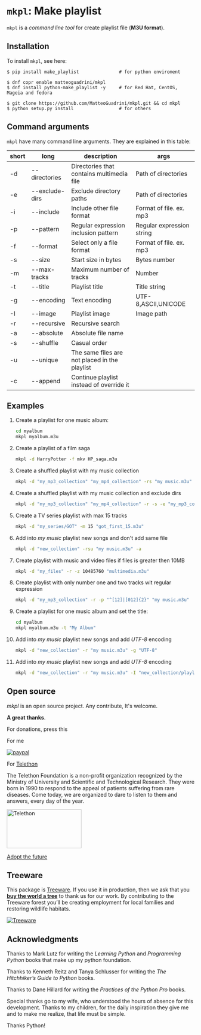 # ``mkpl``: Make playlist

``mkpl`` is a _command line tool_ for create playlist file (**M3U format**).

## Installation

To install ``mkpl``, see here:

```console
$ pip install make_playlist               # for python enviroment

$ dnf copr enable matteoguadrini/mkpl
$ dnf install python-make_playlist -y     # for Red Hat, CentOS, Mageia and fedora

$ git clone https://github.com/MatteoGuadrini/mkpl.git && cd mkpl
$ python setup.py install                 # for others
```

## Command arguments

``mkpl`` have many command line arguments. They are explained in this table:

| short | long           | description                                   | args                      |
|-------|----------------|-----------------------------------------------|---------------------------|
| -d    | --directories  | Directories that contains multimedia file     | Path of directories       |
| -e    | --exclude-dirs | Exclude directory paths                       | Path of directories       |
| -i    | --include      | Include other file format                     | Format of file. ex. mp3   |
| -p    | --pattern      | Regular expression inclusion pattern          | Regular expression string |
| -f    | --format       | Select only a file format                     | Format of file. ex. mp3   |
| -s    | --size         | Start size in bytes                           | Bytes number              |
| -m    | --max-tracks   | Maximum number of tracks                      | Number                    |
| -t    | --title        | Playlist title                                | Title string              |
| -g    | --encoding     | Text encoding                                 | UTF-8,ASCII,UNICODE       |
| -I    | --image        | Playlist image                                | Image path                |
| -r    | --recursive    | Recursive search                              |                           |
| -a    | --absolute     | Absolute file name                            |                           |
| -s    | --shuffle      | Casual order                                  |                           |
| -u    | --unique       | The same files are not placed in the playlist |                           |
| -c    | --append       | Continue playlist instead of override it      |                           |

## Examples

1. Create a playlist for one music album:

    ```bash
    cd myalbum
    mkpl myalbum.m3u
    ```

2. Create a playlist of a film saga

    ```bash
    mkpl -d HarryPotter -f mkv HP_saga.m3u
    ```

3. Create a shuffled playlist with my music collection

    ```bash
    mkpl -d "my_mp3_collection" "my_mp4_collection" -rs "my music.m3u"
    ```
   
4. Create a shuffled playlist with my music collection and exclude dirs

    ```bash
    mkpl -d "my_mp3_collection" "my_mp4_collection" -r -s -e "my_mp3_collection/metallica" "my_mp3_collection/dk" "my music.m3u"
    ```
   
5. Create a TV series playlist with max 15 tracks

    ```bash
    mkpl -d "my_series/GOT" -m 15 "got_first_15.m3u"
    ```
   
6. Add into _my music_ playlist new songs and don't add same file

    ```bash
    mkpl -d "new_collection" -rsu "my music.m3u" -a
    ```
   
7. Create playlist with music and video files if files is greater then 10MB

    ```bash
    mkpl -d "my_files" -r -z 10485760 "multimedia.m3u"
    ```
   
8. Create playlist with only number one and two tracks wit regular expression

    ```bash
    mkpl -d "my_mp3_collection" -r -p "^[12]|[012]{2}" "my music.m3u"
    ```

9. Create a playlist for one music album and set the title:

    ```bash
    cd myalbum
    mkpl myalbum.m3u -t "My Album"
    ```
   
10. Add into _my music_ playlist new songs and add _UTF-8_ encoding

    ```bash
    mkpl -d "new_collection" -r "my music.m3u" -g "UTF-8"
    ```

11. Add into _my music_ playlist new songs and add _UTF-8_ encoding

    ```bash
    mkpl -d "new_collection" -r "my music.m3u" -I "new_collection/playlist_cover.jpg"
    ```
   
## Open source
_mkpl_ is an open source project. Any contribute, It's welcome.

**A great thanks**.

For donations, press this

For me

[![paypal](https://www.paypalobjects.com/en_US/i/btn/btn_donateCC_LG.gif)](https://www.paypal.me/guos)

For [Telethon](http://www.telethon.it/)

The Telethon Foundation is a non-profit organization recognized by the Ministry of University and Scientific and Technological Research.
They were born in 1990 to respond to the appeal of patients suffering from rare diseases.
Come today, we are organized to dare to listen to them and answers, every day of the year.

<a href="https://www.telethon.it/sostienici/dona-ora"> <img src="https://www.telethon.it/dev/_nuxt/img/c6d474e.svg" alt="Telethon" title="Telethon" width="200" height="104" /> </a>

[Adopt the future](https://www.ioadottoilfuturo.it/)


## Treeware  

This package is [Treeware](https://treeware.earth). If you use it in production, 
then we ask that you [**buy the world a tree**](https://plant.treeware.earth/matteoguadrini/mkpl) to thank us for our work. 
By contributing to the Treeware forest you’ll be creating employment for local families and restoring wildlife habitats.

[![Treeware](https://img.shields.io/badge/dynamic/json?color=brightgreen&label=Treeware&query=%24.total&url=https%3A%2F%2Fpublic.offset.earth%2Fusers%2Ftreeware%2Ftrees)](https://treeware.earth)


## Acknowledgments

Thanks to Mark Lutz for writing the _Learning Python_ and _Programming Python_ books that make up my python foundation.

Thanks to Kenneth Reitz and Tanya Schlusser for writing the _The Hitchhiker’s Guide to Python_ books.

Thanks to Dane Hillard for writing the _Practices of the Python Pro_ books.

Special thanks go to my wife, who understood the hours of absence for this development. 
Thanks to my children, for the daily inspiration they give me and to make me realize, that life must be simple.

Thanks Python!